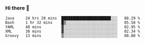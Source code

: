 ### Hi there 👋

<!--
**urzz/urzz** is a ✨ _special_ ✨ repository because its `README.md` (this file) appears on your GitHub profile.

Here are some ideas to get you started:

- 🔭 I’m currently working on ...
- 🌱 I’m currently learning ...
- 👯 I’m looking to collaborate on ...
- 🤔 I’m looking for help with ...
- 💬 Ask me about ...
- 📫 How to reach me: ...
- 😄 Pronouns: ...
- ⚡ Fun fact: ...
-->

<!--START_SECTION:waka-->
```text
Java     24 hrs 20 mins  ██████████████████████░░░   88.29 % 
Bash     1 hr 32 mins    █▒░░░░░░░░░░░░░░░░░░░░░░░   05.58 % 
YAML     48 mins         ▓░░░░░░░░░░░░░░░░░░░░░░░░   02.95 % 
XML      38 mins         ▓░░░░░░░░░░░░░░░░░░░░░░░░   02.34 % 
Groovy   13 mins         ▒░░░░░░░░░░░░░░░░░░░░░░░░   00.80 % 
```
<!--END_SECTION:waka-->
